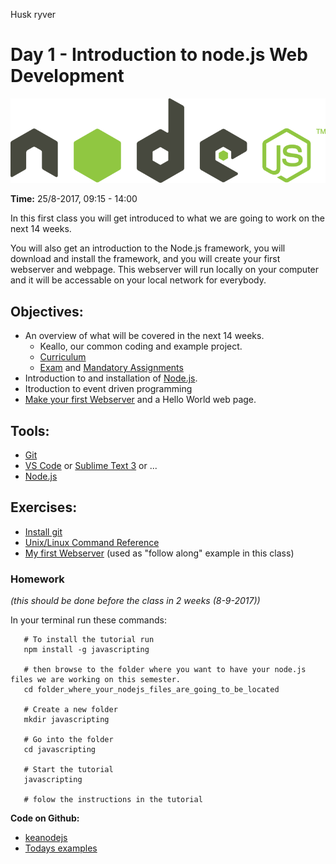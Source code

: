Husk ryver
# Day 1 - Introduction to node.js Web Development   
<img src="/img/nodejs--1-.png" > 

**Time:** 25/8-2017, 09:15 - 14:00

In this first class you will get introduced to what we are going to work on the next 14 weeks.   

You will also get an introduction to the Node.js framework, you will download and install the framework, and you will create your first webserver and webpage. This webserver will run locally on your computer and it will be accessable on your local network for everybody. 

## Objectives:

* An overview of what will be covered in the next 14 weeks.
  * Keallo, our common coding and example project.
  * [Curriculum](https://github.com/ElectiveNodejs/Curriculum/blob/master/README.md )
  * [Exam](/exam-requirements/) and [Mandatory Assignments]()
* Introduction to and installation of [Node.js](https://nodejs.org/en/).
* Itroduction to event driven programming
* [Make your first Webserver](/my-first-webserver/) and a Hello World web page.

## Tools:  

* [Git](https://git-scm.com/downloads)  
* [VS Code](https://code.visualstudio.com/) or [Sublime Text 3](https://www.sublimetext.com/3) or ...    
* [Node.js](https://nodejs.org/en/)

## Exercises: 
* [Install git](https://git-scm.com/downloads)
* [Unix/Linux Command Reference](https://ubuntudanmark.dk/filer/fwunixref.pdf)
* <a href="/tutorials/my-first-webserver.md">My first Webserver</a> (used as "follow along" example in this class)

### Homework 
_(this should be done before the class in 2 weeks (8-9-2017))_    

In your terminal run these commands:

```` 
   # To install the tutorial run
   npm install -g javascripting
   
   # then browse to the folder where you want to have your node.js files we are working on this semester.
   cd folder_where_your_nodejs_files_are_going_to_be_located
   
   # Create a new folder
   mkdir javascripting
   
   # Go into the folder
   cd javascripting
   
   # Start the tutorial
   javascripting
   
   # folow the instructions in the tutorial
````    

<strong>Code on Github: </strong>
<ul>
	<li><a href="https://github.com/keanodejs">keanodejs</a></li>
	<li><a href="https://github.com/keanodejs?utf8=%E2%9C%93&amp;query=01">Todays examples</a></li>
</ul>
